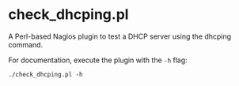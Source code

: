 # check_dhcping.pl
A Perl-based Nagios plugin to test a DHCP server using the dhcping command.

For documentation, execute the plugin with the `-h` flag:

```
./check_dhcping.pl -h
```
